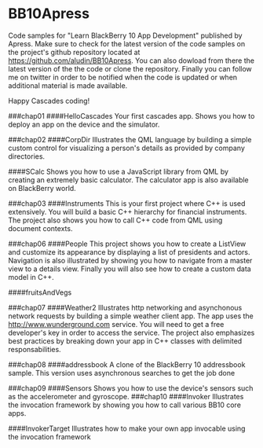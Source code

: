 BB10Apress
==========

Code samples for "Learn BlackBerry 10 App Development" published by Apress.
Make sure to check for the latest version of the code samples on the project's github repository located at https://github.com/aludin/BB10Apress.
You can also dowload from there the latest version of the the code or clone the repository. Finally you can follow me on twitter in order to be notified when the code is updated or when additional material is made available. 

Happy Cascades coding! 

###chap01
####HelloCascades
Your first cascades app. Shows you how to deploy an app on the device and the simulator.

###chap02
####CorpDir
Illustrates the QML language by building a simple custom control for visualizing a person's details as provided by company directories. 

####SCalc
Shows you how to use a JavaScript library from QML by creating an extremely basic calculator. The calculator app is also available on BlackBerry world.


###chap03
####Instruments
This is your first project where C++ is used extensively. You will build a basic C++ hierarchy for financial instruments. The project also shows you how to call C++ code from QML using document contexts.

###chap06
####People
This project shows you how to create a ListView and customize its appearance by displaying a list of presidents and actors. Navigation is also illustrated by showing you how to navigate from a master view to a details view. Finally you will also see how to create a custom data model in C++.

####fruitsAndVegs


###chap07
####Weather2
Illustrates http networking and asynchonous network requests by building a simple weather client app. The app uses the http://www.wunderground.com service. You will need to get a free developer's key in order to access the service. The project also emphasizes best practices by breaking down your app in C++ classes with delimited responsabilities. 

###chap08
####addressbook
A clone of the BlackBerry 10 addressbook sample. This version uses asynchronous searches to get the job done

###chap09
####Sensors
Shows you how to use the device's sensors such as the accelerometer and gyroscope.
###chap10
####Invoker
Illustrates the invocation framework by showing you how to call various BB10 core apps. 

####InvokerTarget
Illustrates how to make your own app invocable using the invocation framework






